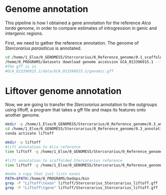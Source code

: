# Genome annotation
This pipeline is how I obtained a gene annotation for the reference *Alca torda* genome, in order to compare estimates of introgression in genic and intergenic regions.  

First, we need to gather the reference annotation. The genome of *Stercorarius parasiticus* is annotated.  
```bash
cd /home/1_Else/0_GENOMES5/Stercorarius/0_Reference_genome/0.1_scaffolding
/home/0_PROGRAMS/datasets download genome accession GCA_013396915.1 --filename GCA_013396915.1.zip 
#The gff is in
#GCA_013396915.1/data/GCA_013396915.1/genomic.gff
```
# Liftover genome annotation  

Now, we are going to transfer the *Stercorarius* annotation to the outgroups using liftoff, a program that takes a gff file and maps its features onto another genome.  
```bash
mkdir -p /home/1_Else/0_GENOMES5/Stercorarius/0_Reference_genome/0.3_annotation
cd /home/1_Else/0_GENOMES5/Stercorarius/0_Reference_genome/0.3_annotation
conda activate liftoff 

mkdir -p liftoff
#lift annotation to Alca reference
time liftoff -g /home/1_Else/0_GENOMES5/Stercorarius/0_Reference_genome/0.1_scaffolding/GCA_013396915.1/data/GCA_013396915.1/genomic.gff -dir liftoff/Stercorarius_Alca_liftoff -o liftoff/Stercorarius_Alca_liftoff.gff -u liftoff/Stercorarius_Alca_liftoff.unmapped_features.txt /home/1_Else/0_GENOMES5/Stercorarius/0_Reference_genome/0.1_scaffolding/GCA_008658365.1/data/GCA_008658365.1/GCA_008658365.1_bAlcTor1_genomic.fna /home/1_Else/0_GENOMES5/Stercorarius/0_Reference_genome/0.1_scaffolding/GCA_013396915.1/data/GCA_013396915.1/GCA_013396915.1_ASM1339691v1_genomic.fna

#lift annotation to scaffolded Stercorarius reference
time liftoff -g /home/1_Else/0_GENOMES5/Stercorarius/0_Reference_genome/0.1_scaffolding/GCA_013396915.1/data/GCA_013396915.1/genomic.gff -dir liftoff/Stercorarius_Stercorarius_liftoff -o liftoff/Stercorarius_Stercorarius_liftoff.gff -u liftoff/Stercorarius_Stercorarius_liftoff.unmapped_features.txt /home/1_Else/0_GENOMES5/Stercorarius/0_Reference_genome/0_reference/Stercorarius_parasiticus.ref.fa /home/1_Else/0_GENOMES5/Stercorarius/0_Reference_genome/0.1_scaffolding/GCA_013396915.1/data/GCA_013396915.1/GCA_013396915.1_ASM1339691v1_genomic.fna

#make a copy that just lists exons
PATH=$PATH:/home/0_PROGRAMS/bedops/bin
grep -P "Liftoff\texon" liftoff/Stercorarius_Stercorarius_liftoff.gff | /home/0_PROGRAMS/bedops/bin/gff2bed > liftoff/Stercorarius_Stercorarius_liftoff.exons.bed
grep -P "Liftoff\tgene" liftoff/Stercorarius_Stercorarius_liftoff.gff | /home/0_PROGRAMS/bedops/bin/gff2bed > liftoff/Stercorarius_Stercorarius_liftoff.genes.bed


```
